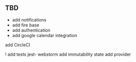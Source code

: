  ## TBD
 * add notifications
  * add fire base
  * add authentication
  * add google calendar integration
  
  add CircleCI
  
 ! add tests jest- webstorm
 add immutability state
 add provider
 
